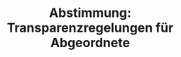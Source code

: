 ---
abstimmung:
  abstimmung: 1
  bundestagssitzung: 219
  legislaturperiode: 19
categories:
- Todo
data:
- title: Abstimmungsergebnis 20210326_1-data.pdf
  url: /res/2021-btw/abstimmungsergebnisse/20210326_1-data.pdf
- title: Abstimmungsergebnis 20210326_1_xls-data.xlsx
  url: /res/2021-btw/abstimmungsergebnisse/20210326_1_xls-data.xlsx
- title: Abstimmungsergebnis 20210326_1_xls-data.csv
  url: /res/2021-btw/abstimmungsergebnisse/csv/20210326_1_xls-data.csv
ergebnis:
  afd:
    enthaltung: 66
    gesamt: 88
    ja: 1
    nein: 1
    nichtabgegeben: 20
    ungueltig: 0
  bü90/gr:
    enthaltung: 0
    gesamt: 67
    ja: 0
    nein: 58
    nichtabgegeben: 9
    ungueltig: 0
  cdu/csu:
    enthaltung: 0
    gesamt: 244
    ja: 209
    nein: 0
    nichtabgegeben: 35
    ungueltig: 0
  die linke.:
    enthaltung: 0
    gesamt: 69
    ja: 0
    nein: 57
    nichtabgegeben: 12
    ungueltig: 0
  fdp:
    enthaltung: 0
    gesamt: 80
    ja: 53
    nein: 0
    nichtabgegeben: 27
    ungueltig: 0
  file: 20210326_1_xls-data.xlsx
  fraktionslos:
    enthaltung: 1
    gesamt: 8
    ja: 0
    nein: 2
    nichtabgegeben: 5
    ungueltig: 0
  spd:
    enthaltung: 0
    gesamt: 152
    ja: 119
    nein: 0
    nichtabgegeben: 33
    ungueltig: 0
layout: abstimmung
links:
- title: Link zu bundestag.de
  url: https://www.bundestag.de/parlament/plenum/abstimmung/abstimmung?id=720
preview: 'Deutscher Bundestag


  219. Sitzung des Deutschen Bundestages

  am Freitag, 26. März 2021


  Endgültiges Ergebnis der Namentlichen Abstimmung Nr. 1


  Beschlussempfehlung des Ausschusses für Wahlprüfung, Immunität und Geschäftsordnung

  (1. Ausschuss)

  zu dem Antrag der Fraktion DIE LINKE.

  Änderung der Geschäftsordnung des Deutschen Bundestages

  hier: Änderung der Verhaltensregeln für Mitglieder des Deutschen Bundestages

  (Anlage 1 der Geschäftsordnung)

  Drs. 19/12 und 19/22782'
tags:
- Todo
title: 'Abstimmung: Transparenzregelungen für Abgeordnete'
---